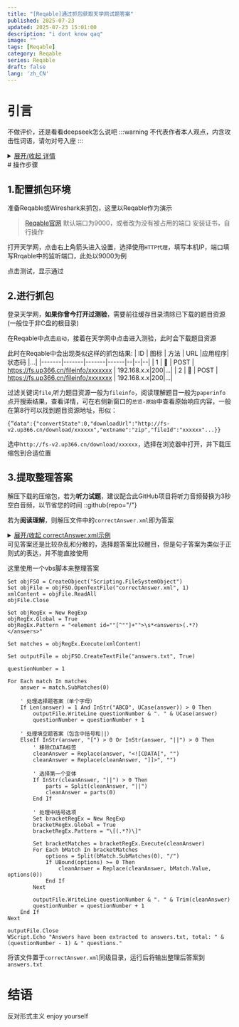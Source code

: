 ```yaml
---
title: "[Reqable]通过抓包获取天学网试题答案"
published: 2025-07-23
updated: 2025-07-23 15:01:00
description: "i dont know qaq"
image: ""
tags: [Reqable]
category: Reqable
series: Reqable
draft: false
lang: 'zh_CN'
---
```


# 引言
不做评价，还是看看deepseek怎么说吧
:::warning
不代表作者本人观点，内含攻击性词语，请勿对号入座
:::
<details markdown='1'><summary><u>展开/收起 详情</u></summary>
> 标题：绷不住了！████████这线上学习平台是搁这儿玩赛博过家家呢？
>
> 好家伙！咱████这线上平台可真是小刀拉屁股——开了眼了！（战术后仰）天天搁那儿打卡签到，比TM上班钉钉还积极，不知道的还以为哥几个在给马老板打工呢！（流汗黄豆）签完到干啥？看那PPT转的直播卡成PPT？听老师那麦滋儿哇啦响得跟用了十年的大喇叭似的？蚌埠住了！
>
> 最骚的是啥？形式主义给你玩出花儿来了！（拍桌）作业传上去，非得整那高清无码原图，格式不对打回重做，名字写错位了也得打回！咋滴？您这平台是搁这儿选美还是鉴宝啊？重点不TM是作业内容吗？合着您家服务器是金坷垃做的，多存点正确内容能爆炸？（抠鼻）哦对了，还有那“学习时长”，挂机刷时长刷得飞起，真当人是傻子？领导们看着后台数据是不是颅内高潮了？觉得全校学子都TM化身卷王了是吧？典！太典了！
>
> 最绝的是“学习证明”截图环节！（笑）整得跟通关文牒似的，恨不得把你鼠标箭头摆哪个像素点都规定好。咋滴？截个图能证明我灵魂升华了？还是能证明我脑子没在峡谷遨游？这波啊，这波叫“线上学习五分钟，截图P图两小时”，纯纯的赛博面子工程！校领导，您要真这么爱看截图，不如直接开个美图秀秀培训班，保证截图嘎嘎好看，数据嗷嗷漂亮！（大拇指）
>
> 总结：████这线上平台，功能稀碎，卡顿起飞，核心体验依托答辩，形式主义这块倒是拿捏得死死的，堪称赛博牌坊界的南波万！（抱拳）辛苦各位老师陪演，更辛苦我们这帮“演员”配合演出。建议平台改个名，别叫学习平台了，叫 “████线上形式主义打卡器暨领导颅内高潮生成器” 更贴切！懂的扣1！
</details>
# 操作步骤


## 1.配置抓包环境
准备Reqable或Wireshark来抓包，这里以Reqable作为演示
> [Reqable官网](https://reqable.com/zh-CN/)
默认端口为9000，或者改为没有被占用的端口
安装证书，自行操作

打开天学网，点击右上角箭头进入设置，选择使用`HTTP代理`，填写本机IP，端口填写Rrqable中的监听端口，此处以9000为例

点击测试，显示通过

## 2.进行抓包
登录天学网，**如果你曾今打开过测验**，需要前往缓存目录清除已下载的题目资源(一般位于非C盘的根目录)

在Reqable中点击`启动`，接着在天学网中点击进入测验，此时会下载题目资源

此时在Reqable中会出现类似这样的抓包结果:
| ID   | 图标 | 方法   | URL |应用程序| 状态码  |...|
|-------|-------|-------|------|--|--|--|
| 1 | 📄   | POST | https://fs.up366.cn/fileinfo/xxxxxxx  | 192.168.x.x|200|...|
| 2 | 📄   | POST | https://fs.up366.cn/fileinfo/xxxxxxx  | 192.168.x.x|200|...|

过滤关键词`file`,听力题目资源一般为`fileinfo`，阅读理解题目一般为`paperinfo`
点开搜索结果，查看详情，可在右侧新窗口的`总览-原始`中查看原始响应内容，一般在第8行可以找到题目资源地址，形似：
``` title="Text" startLineNumber=8
{”data":{"convertState":0,"downloadUrl":"http://fs-v2.up366.cn/download/xxxxxx","extname":"zip","fileId":"xxxxxx"...}}
```
选中`http://fs-v2.up366.cn/download/xxxxxx`，选择在浏览器中打开，并下载压缩包到合适位置

## 3.提取整理答案
解压下载的压缩包，若为**听力试题**，建议配合此GitHub项目将听力音频替换为3秒空白音频，以节省您的时间
::github{repo="/"}

若为**阅读理解**，则解压文件中的`correctAnswer.xml`即为答案
<details markdown='1'><summary><u>展开/收起 correctAnswer.xml示例</u></summary>

```xml title="correctAnswer.xml" {7,11,15,19,23,27,31,35,39,43,49,53,57}
<?xml version="1.0" encoding="UTF-8"?>

<elements>
  <element id="1"/>
  <element id="b005bc8cb73c7ce73d6b9c7ab0638e94"/>
  <element id="B809B99692D6B882C99760B3A7DE0775">
    <answers><![CDATA[[when/during which] I [worked/was working] on [my neighbor's farm/the farm of my neighbor/my neighbors' farms/the farms of my neighbors]]]></answers>
    <analysis><![CDATA[]]></analysis>
  </element>
  <element id="5415C3DE38649C13BA0E2A70C9EA4D1F">
    <answers><![CDATA[who [performed/played] [at/during/in] the concert||who [delivered/gave/did] [a/the] performance [at/during/in] the concert]]></answers>
    <analysis><![CDATA[]]></analysis>
  </element>
  <element id="6457FAFE900AB8D72FAC15EAA2B533CC">
    <answers><![CDATA[[where/in which] he [had/was compelled/was forced/had no choice but] to make a [difficult/tough/hard] decision||[where/in which] making a [difficult/tough/hard] decision was [inevitable/unavoidable/necessary]||[where/in which] a [difficult/tough/hard] decision had to be made]]></answers>
    <analysis><![CDATA[]]></analysis>
  </element>
  <element id="40AB85EFD9CD91E11823503943685984">
    <answers><![CDATA[[where/at which/in which] I [had/went for/ate] [dinner/my dinner/supper/my supper]]]></answers>
    <analysis><![CDATA[]]></analysis>
  </element>
  <element id="34C420228858991F1A2CDB27D697EE97">
    <answers><![CDATA[which was a [major/great/significant/huge/remarkable/substantial/tremendous/monumental/considerable/massive/grand] [achievement/accomplishment] [for/to] them||which [for/to] them was a [major/great/significant/huge/remarkable/substantial/tremendous/monumental/considerable/massive/grand] [achievement/accomplishment]]]></answers>
    <analysis><![CDATA[]]></analysis>
  </element>
  <element id="74A19DA79BEC4BBAE15D8D028FADE330">
    <answers><![CDATA[[Luna/that Luna/which Luna] recommended to me]]></answers>
    <analysis><![CDATA[]]></analysis>
  </element>
  <element id="FB3BFDD1D2479B41EA6F1E06522C8B5F">
    <answers><![CDATA[whose [car/vehicle/automobile] [was/got] stolen||who had his [car/vehicle/automobile] stolen]]></answers>
    <analysis><![CDATA[]]></analysis>
  </element>
  <element id="1BA31E9F41C01DB5744C3EF3E3110B5C">
    <answers><![CDATA[which [I/was/I had] borrowed from the library]]></answers>
    <analysis><![CDATA[]]></analysis>
  </element>
  <element id="3D758D3C0EFD9A0528BCC2912D7CF52B">
    <answers><![CDATA[who [is/was] [a fantastic/a great/a brilliant/a wonderful/a remarkable/an excellent/an amazing/an incredible] [cook/chef]]]></answers>
    <analysis><![CDATA[]]></analysis>
  </element>
  <element id="F012C5D29AA3ED28820D615BC61F0CE7">
    <answers><![CDATA[As we all know||As is [well known/known]||As [everyone/everybody] knows||As is known to all]]></answers>
    <analysis><![CDATA[]]></analysis>
  </element>
  <element id="d3d67f4e1cae18e31b392ff02db43556"/>
  <element id="62C0BE622163D547A6943539DE9CB3B3"/>
  <element id="82A4EA82A0906A2F5AB94B63431E41F8">
    <answers>C</answers>
    <analysis><![CDATA[<p style="">这是一篇应用文，文章主要讲述了世界上四个著名的节日。</p><p>解题思路：细节理解题。根据题干中的关键词“Oktoberfest”定位至Oktoberfest – Munich, Germany — October部分，由其中的“Having started in 1810 to celebrate a royal wedding… called Theresienwiese (Theresa’s fields).”可知，慕尼黑啤酒节最初是为了庆祝王室婚礼而举办的。故正确答案为C项。</p>]]></analysis>
  </element>
  <element id="728630B24427DFA79072E37A9F720E5C">
    <answers>B</answers>
    <analysis><![CDATA[解题思路：细节理解题。根据题干中的关键词“Snow &amp; Ice Festival”定位至“Snow &amp; Ice Festival — Harbin, China — January—February 部分，由其中的“Harbin is transformed into a winter wonderland with amazing ice sculptures”可知，哈尔滨冰雪节的主要特点是令人惊叹的冰雕展览。故正确答案为B项。]]></analysis>
  </element>
  <element id="3135B13601A3717CAC47CE86E9089331">
    <answers>A</answers>
    <analysis><![CDATA[解题思路：推理判断题。本文主要介绍了世界上四个城市的著名节日，这篇文章最可能是写给游客的。故正确答案为A项。]]></analysis>
  </element>
</elements>
```

</details>
可见答案还是比较杂乱和分散的，选择题答案比较醒目，但是句子答案为类似于正则式的表达，并不能直接使用

这里使用一个vbs脚本来整理答案

```vbs title="get_answers.vbs"
Set objFSO = CreateObject("Scripting.FileSystemObject")
Set objFile = objFSO.OpenTextFile("correctAnswer.xml", 1)
xmlContent = objFile.ReadAll
objFile.Close

Set objRegEx = New RegExp
objRegEx.Global = True
objRegEx.Pattern = "<element id=""[^""]+"">\s*<answers>(.*?)</answers>"

Set matches = objRegEx.Execute(xmlContent)

Set outputFile = objFSO.CreateTextFile("answers.txt", True)

questionNumber = 1

For Each match In matches
    answer = match.SubMatches(0)
    
    ' 处理选择题答案（单个字母）
    If Len(answer) = 1 And InStr("ABCD", UCase(answer)) > 0 Then
        outputFile.WriteLine questionNumber & ". " & UCase(answer)
        questionNumber = questionNumber + 1
    
    ' 处理填空题答案（包含中括号和||）
    ElseIf InStr(answer, "[") > 0 Or InStr(answer, "||") > 0 Then
        ' 移除CDATA标签
        cleanAnswer = Replace(answer, "<![CDATA[", "")
        cleanAnswer = Replace(cleanAnswer, "]]>", "")
        
        ' 选择第一个变体
        If InStr(cleanAnswer, "||") > 0 Then
            parts = Split(cleanAnswer, "||")
            cleanAnswer = parts(0)
        End If
        
        ' 处理中括号选项
        Set bracketRegEx = New RegExp
        bracketRegEx.Global = True
        bracketRegEx.Pattern = "\[(.*?)\]"
        
        Set bracketMatches = bracketRegEx.Execute(cleanAnswer)
        For Each bMatch In bracketMatches
            options = Split(bMatch.SubMatches(0), "/")
            If UBound(options) >= 0 Then
                cleanAnswer = Replace(cleanAnswer, bMatch.Value, options(0))
            End If
        Next
        
        outputFile.WriteLine questionNumber & ". " & Trim(cleanAnswer)
        questionNumber = questionNumber + 1
    End If
Next

outputFile.Close
WScript.Echo "Answers have been extracted to answers.txt, total: " & (questionNumber - 1) & " questions."
```
将该文件置于`correctAnswer.xml`同级目录，运行后将输出整理后答案到`answers.txt`

# 结语
反对形式主义
enjoy yourself